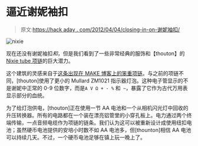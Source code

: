 # 逼近谢妮袖扣

> 原文:[https://hack aday . com/2012/04/04/closing-in-on-谢妮袖扣/](https://hackaday.com/2012/04/04/closing-in-on-nixie-cuff-links/)

![](../Images/85e29cd9ba33510f2afc26c8fe4cbd0e.png "nixie")

现在还没有谢妮袖扣*和*，但是我们看到了一些非常经典的服饰和【thouton】的 [Nixie tube 项链](http://thouton.wordpress.com/2012/04/04/nixie-tube-necklace/)的巨大潜力。

这个建筑的灵感来自于[这条出现在 MAKE 博客上的笨重项链](http://blog.makezine.com/2008/06/02/nixie-tube-necklace/)。与之前的项链不同，[thouton]使用了更小的 Mullard ZM1021 指示器灯泡。这种电子管显示的不是谢妮中正常的 0-9 位数字，而是`A V Ω + - %` 和` ~`，暴露了它作为古代万用表显示部分的血统。

为了给灯泡供电，[thouton]正在使用一节 AA 电池和一个从相机闪光灯中回收的升压转换器。所有的电路都在一个装在漂亮铝管里的小穿孔板上。电力通过两个终端传输，一点音频电缆作为项链的链条。我们认为这可以被重新设计成使用纽扣电池；虽然硬币电池提供的安培小时数不如 AA 电池多，但[thounton]相信 AA 电池可以持续几天。不过，一个硬币电池足够在镇上玩一晚上了。